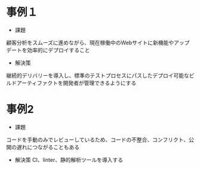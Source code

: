 # 事例１
- 課題

顧客分析をスムーズに進めながら、現在稼働中のWebサイトに新機能やアップデートを効率的にデプロイすること

- 解決策

継続的デリバリーを導入し、標準のテストプロセスにパスしたデプロイ可能なビルドアーティファクトを開発者が管理できるようにする

# 事例2
- 課題

コードを手動のみでレビューしているため、コードの不整合、コンフリクト、公開の遅れにつながることもある

- 解決策
CI、linter、静的解析ツールを導入する



